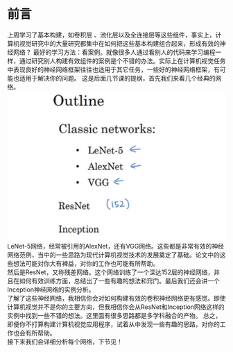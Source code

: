 # 前言
上周学习了基本构建，如卷积层 、池化层以及全连接层等这些组件，事实上，计算机视觉研究中的大量研究都集中在如何把这些基本构建组合起来，形成有效的神经网络？
最好的学习方法：看案例。就像很多人通过看别人的代码来学习编程一样，通过研究别人构建有效组件的案例是个不错的办法。实际上在计算机视觉任务中表现良好的神经网络框架往往也适用于其它任务，一些好的神经网络框架，有可能也适用于解决你的问题。
这是后面几节课的提纲，首先我们来看几个经典的网络。
![avatar](./Pictures/4.2.1.1.jpg)
LeNet-5网络，经常被引用的AlexNet，还有VGG网络。这些都是非常有效的神经网络范例，当中的一些思路为现代计算机视觉技术的发展奠定了基础。论文中的这些想法可能对你大有裨益，对你的工作也可能有所帮助。  
然后是ResNet，又称残差网络。这个网络训练了一个深达152层的神经网络，并且在如何有效训练方面，总结出了一些有趣的想法和窍门。最后我们还会讲一个Inception神经网络的实例分析。  
了解了这些神经网络，我相信你会对如何构建有效的卷积神经网络更有感觉。即使计算机视觉并不是你的主要方向，但我相信你会从ResNet和Inception网络这样的实例中找到一些不错的想法。这里面有很多思路都是多学科融合的产物。
总之，即便你不打算构建计算机视觉应用程序，试着从中发现一些有趣的思路，对你的工作也会有所帮助。  
接下来我们会详细分析每个网络，下节见！